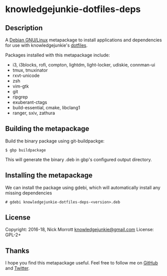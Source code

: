 # knowledgejunkie-dotfiles-deps

## Description

A [Debian GNU/Linux][debian] metapackage to install applications and
dependencies for use with knowledgejunkie's [dotfiles][dotfiles].

Packages installed with this metapackage include:

- i3, i3blocks, rofi, compton, lightdm, light-locker, udiskie, connman-ui
- tmux, tmuxinator
- rxvt-unicode
- zsh
- vim-gtk
- git
- ripgrep
- exuberant-ctags
- build-essential, cmake, libclang1
- ranger, sxiv, zathura


## Building the metapackage

Build the binary package using git-buildpackge:

    $ gbp buildpackage

This will generate the binary .deb in gbp's configured output directory.


## Installing the metapackage

We can install the package using gdebi, which will automatically install
any missing dependencies

    # gdebi knowledgejunkie-dotfiles-deps-<version>.deb


## License

Copyright: 2016-18, Nick Morrott <knowledgejunkie@gmail.com>
License: GPL-2+


## Thanks

I hope you find this metapackage useful. Feel free to follow me on [GitHub][github] and [Twitter][twitter].

[debian]: https://www.debian.org/
[dotfiles]: https://github.com/knowledgejunkie/dotfiles
[github]: https://github.com/knowledgejunkie
[twitter]: https://twitter.com/nickmorrott

